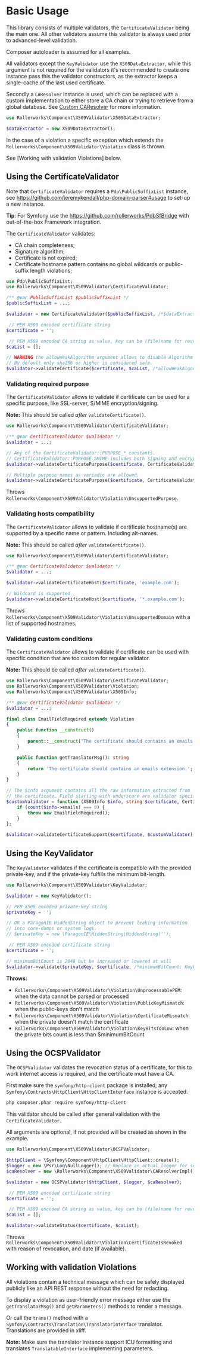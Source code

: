 Basic Usage
===========

This library consists of multiple validators, the `CertificateValidator`
being the main one. All other validators assume this validator is always
used prior to advanced-level validation.

Composer autoloader is assumed for all examples.

All validators except the `KeyValidator` use the `X509DataExtractor`,
while this argument is not required for the validators it's recommended
to create one instance pass this the validator constructors, as the
extractor keeps a single-cache of the last used certificate.

Secondly a `CAResolver` instance is used, which can be replaced with
a custom implementation to either store a CA chain or trying to retrieve
from a global database. See [Custom CAResolver]([ca_resolver.md](ca_resolver.md))
for more information.

```php
use Rollerworks\Component\X509Validator\X509DataExtractor;

$dataExtractor = new X509DataExtractor();
```

In the case of a violation a specific exception which extends the
`Rollerworks\Component\X509Validator\Violation` class is thrown.

See [Working with validation Violations] below.

## Using the CertificateValidator

Note that `CertificateValidator` requires a `Pdp\PublicSuffixList`
instance, see https://github.com/jeremykendall/php-domain-parser#usage
to set-up a new instance.

**Tip**: For Symfony use the https://github.com/rollerworks/PdbSfBridge
with out-of-the-box Framework integration.

The `CertificateValidator` validates:

* CA chain completeness;
* Signature algorithm;
* Certificate is not expired;
* Certificate hostname pattern contains no global wildcards 
  or public-suffix length violations;

```php
use Pdp\PublicSuffixList;
use Rollerworks\Component\X509Validator\CertificateValidator;

/** @var PublicSuffixList $publicSuffixList */
$publicSuffixList = ...;

$validator = new CertificateValidator($publicSuffixList, /*$dataExtractor*/);

 // PEM X509 encoded certificate string
$certificate = '';

 // PEM X509 encoded CA string as value, key can be (file)name for reverence (order doesn't matter)
$caList = [];

// WARNING the allowWeakAlgorithm argument allows to disable Algorithm validation!
// By default only sha256 or higher is considered safe.
$validator->validateCertificate($certificate, $caList, /*allowWeakAlgorithm: false)*/);
```

### Validating required purpose

The `CertificateValidator` allows to validate if certificate can be used
for a specific purpose, like SSL-server, S/MIME encryption/signing.

**Note:** This should be called _after_ `validateCertificate()`.

```php
use Rollerworks\Component\X509Validator\CertificateValidator;

/** @var CertificateValidator $validator */
$validator = ...;

// Any of the CertificateValidator::PURPOSE_* constants.
// CertificateValidator::PURPOSE_SMIME includes both signing and encryption
$validator->validateCertificatePurpose($certificate, CertificateValidator::PURPOSE_SSL_SERVER);

// Multiple purpose names as variadic are allowed.
$validator->validateCertificatePurpose($certificate, CertificateValidator::PURPOSE_SSL_CLIENT, CertificateValidator::PURPOSE_SSL_SERVER));
```

Throws `Rollerworks\Component\X509Validator\Violation\UnsupportedPurpose`.

### Validating hosts compatibility

The `CertificateValidator` allows to validate if certificate hostname(s)
are supported by a specific name or pattern. Including alt-names.

**Note:** This should be called _after_ `validateCertificate()`.

```php
use Rollerworks\Component\X509Validator\CertificateValidator;

/** @var CertificateValidator $validator */
$validator = ...;

$validator->validateCertificateHost($certificate, 'example.com');

// Wildcard is supported
$validator->validateCertificateHost($certificate, '*.example.com');
```

Throws `Rollerworks\Component\X509Validator\Violation\UnsupportedDomain`
with a list of supported hostnames.

### Validating custom conditions

The `CertificateValidator` allows to validate if certificate can be used
with specific condition that are too custom for regular validator.

**Note:** This should be called _after_ `validateCertificate()`.

```php
use Rollerworks\Component\X509Validator\CertificateValidator;
use Rollerworks\Component\X509Validator\Violation;
use Rollerworks\Component\X509Validator\X509Info;

/** @var CertificateValidator $validator */
$validator = ...;

final class EmailFieldRequired extends Violation
{
    public function __construct()
    {
        parent::__construct('The certificate should contains an emails extension.');
    }

    public function getTranslatorMsg(): string
    {
        return 'The certificate should contains an emails extension.';
    }
}

// The $info argument contains all the raw information extracted from
// the certificate. Field starting with underscore are validator specific.
$customValidator = function (X509Info $info, string $certificate, CertificateValidator $validator ) {
    if (count($info->emails) === 0) {
        throw new EmailFieldRequired();
    }
};

$validator->validateCertificateSupport($certificate, $customValidator);
```

## Using the KeyValidator

The `KeyValidator` validates if the certificate is compatible with the provided
private-key, and if the private-key fulfills the minimum bit-length. 

```php
use Rollerworks\Component\X509Validator\KeyValidator;

$validator = new KeyValidator();

// PEM X509 encoded private-key string
$privateKey = '';

// OR a ParagonIE HiddenString object to prevent leaking information
// into core-dumps or system logs.
// $privateKey = new \ParagonIE\HiddenString\HiddenString('');

 // PEM X509 encoded certificate string
$certificate = '';

// minimumBitCount is 2048 but be increased or lowered at will
$validator->validate($privateKey, $certificate, /*minimumBitCount: KeyValidator::MINIMUM_BIT_COUNT*/);
```

**Throws:**

* `Rollerworks\Component\X509Validator\Violation\UnprocessablePEM`:    when the data cannot be parsed or processed
* `Rollerworks\Component\X509Validator\Violation\PublicKeyMismatch`:   when the public-keys don't match
* `Rollerworks\Component\X509Validator\Violation\CertificateMismatch`: when the private doesn't match the certificate
* `Rollerworks\Component\X509Validator\Violation\KeyBitsTooLow`:       when the private bits count is less than $minimumBitCount

## Using the OCSPValidator

The `OCSPValidator` validates the revocation status of a certificate,
for this to work internet access is required, and the certificate must
have a CA.

First make sure the `symfony/http-client` package is installed, any 
`Symfony\Contracts\HttpClient\HttpClientInterface` instance is accepted.

```bash
php composer.phar require symfony/http-client
```

This validator should be called after general validation with the `CertificateValidator`.

All arguments are optional, if not provided will be created as shown 
in the example.

```php
use Rollerworks\Component\X509Validator\OCSPValidator;

$httpClient = \Symfony\Component\HttpClient\HttpClient::create();
$logger = new \Psr\Log\NullLogger(); // Replace an actual logger for server errors
$caResolver = new \Rollerworks\Component\X509Validator\CAResolverImpl();

$validator = new OCSPValidator($httpClient, $logger, $caResolver);

 // PEM X509 encoded certificate string
$certificate = '';

 // PEM X509 encoded CA string as value, key can be (file)name for reverence (order doesn't matter)
$caList = [];

$validator->validateStatus($certificate, $caList);
```

Throws `Rollerworks\Component\X509Validator\Violation\CertificateIsRevoked` with
reason of revocation, and date (if available).

## Working with validation Violations

All violations contain a technical message which can be safely displayed
publicly like an API REST response without the need for redacting.

To display a violation as user-friendly error message either use the 
`getTranslatorMsg()` and `getParameters()` methods to render a message.

Or call the `trans()` method with a `Symfony\Contracts\Translation\TranslatorInterface` 
translator.  Translations are provided in xliff.

**Note:** Make sure the translator instance support ICU formatting and translates
`TranslatableInterface` implementing parameters.

